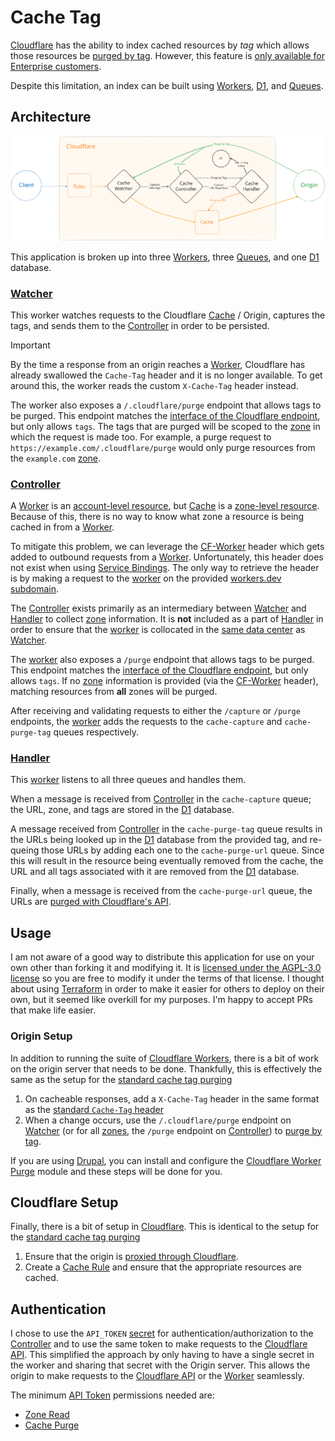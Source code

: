 # Cache Tag

[Cloudflare](https://www.cloudflare.com/) has the ability to index cached resources by _tag_ which allows those resources
be [purged by tag](https://developers.cloudflare.com/cache/how-to/purge-cache/purge-by-tags/). However, this feature is
[only available for Enterprise customers](https://developers.cloudflare.com/cache/how-to/purge-cache/purge-by-tags/#:~:text=Note%20that%20Tag%2C%20Hostname%20and%20Prefix%20purges%20are%20only%20available%20for%20Enterprise%20customers.).

Despite this limitation, an index can be built using [Workers](https://developers.cloudflare.com/workers/),
[D1](https://developers.cloudflare.com/d1/), and [Queues](https://developers.cloudflare.com/queues/).

## Architecture

<picture>
  <source media="(prefers-color-scheme: dark)" srcset="./cache-tag-dark.svg">
  <source media="(prefers-color-scheme: light)" srcset="./cache-tag-light.svg">
  <img alt="Architecture Diagram" src="./cache-tag-light.svg">
</picture>

This application is broken up into three [Workers](https://developers.cloudflare.com/workers/), three
[Queues](https://developers.cloudflare.com/queues/), and one [D1](https://developers.cloudflare.com/d1/) database.

### [Watcher](./workers/watcher/)

This worker watches requests to the Cloudflare [Cache](https://developers.cloudflare.com/cache/) / Origin, captures the
tags, and sends them to the [Controller](./workers/controller/) in order to be persisted.

> [!IMPORTANT]
> By the time a response from an origin reaches a [Worker](https://developers.cloudflare.com/workers/), Cloudflare
> has already swallowed the `Cache-Tag` header and it is no longer available. To get around this, the worker reads the
> custom `X-Cache-Tag` header instead.

The worker also exposes a `/.cloudflare/purge` endpoint that allows tags to be purged. This endpoint matches the
[interface of the Cloudflare endpoint](https://developers.cloudflare.com/api/operations/zone-purge#purge-cached-content-by-tag-host-or-prefix),
but only allows `tags`. The tags that are purged will be scoped
to the [zone](https://developers.cloudflare.com/fundamentals/setup/accounts-and-zones/#zones) in which the request is
made too. For example, a purge request to `https://example.com/.cloudflare/purge` would only purge resources from the
`example.com` [zone](https://developers.cloudflare.com/fundamentals/setup/accounts-and-zones/#zones).

### [Controller](./workers/controller/)

A [Worker](https://developers.cloudflare.com/workers/) is an
[account-level resource](https://developers.cloudflare.com/fundamentals/setup/accounts-and-zones/#accounts), but
[Cache](https://developers.cloudflare.com/cache/) is a
[zone-level resource](https://developers.cloudflare.com/fundamentals/setup/accounts-and-zones/#zones). Because of this,
there is no way to know what zone a resource is being cached in from a
[Worker](https://developers.cloudflare.com/workers/).

To mitigate this problem, we can leverage the
[CF-Worker](https://developers.cloudflare.com/fundamentals/reference/http-request-headers/#cf-worker) header which gets
added to outbound requests from a [Worker](https://developers.cloudflare.com/workers/). Unfortunately, this header does
not exist when using
[Service Bindings](https://developers.cloudflare.com/workers/runtime-apis/bindings/service-bindings/). The only way to
retrieve the header is by making a request to the [worker](https://developers.cloudflare.com/workers/) on the provided
[workers.dev subdomain](https://developers.cloudflare.com/workers/configuration/routing/workers-dev/).

The [Controller](./workers/controller/) exists primarily as an intermediary between [Watcher](./workers/watcher/) and
[Handler](./workers/handler/) to collect
[zone](https://developers.cloudflare.com/fundamentals/setup/accounts-and-zones/#zones) information. It is **not**
included as a part of [Handler](./workers/handler/) in order to ensure that the
[worker](https://developers.cloudflare.com/workers/) is collocated in the
[same data center](https://developers.cloudflare.com/workers/configuration/smart-placement/) as
[Watcher](./workers/watcher/).

The [worker](https://developers.cloudflare.com/workers/) also exposes a `/purge` endpoint that allows tags to be purged.
This endpoint matches the
[interface of the Cloudflare endpoint](https://developers.cloudflare.com/api/operations/zone-purge#purge-cached-content-by-tag-host-or-prefix), but only allows `tags`. If no
[zone](https://developers.cloudflare.com/fundamentals/setup/accounts-and-zones/#zones) information is provided (via the
[CF-Worker](https://developers.cloudflare.com/fundamentals/reference/http-request-headers/#cf-worker) header), matching
resources from **all** zones will be purged.

After receiving and validating requests to either the `/capture` or `/purge` endpoints, the
[worker](https://developers.cloudflare.com/workers/) adds the requests to the `cache-capture` and `cache-purge-tag`
queues respectively.

### [Handler](./workers/handler/)

This [worker](https://developers.cloudflare.com/workers/) listens to all three queues and handles them.

When a message is received from [Controller](./workers/controller/) in the `cache-capture` queue; the URL, zone, and
tags are stored in the [D1](https://developers.cloudflare.com/d1/) database.

A message received from [Controller](./workers/controller/) in the `cache-purge-tag` queue results in the URLs being
looked up in the [D1](https://developers.cloudflare.com/d1/) database from the provided tag, and re-queing those URLs by
adding each one to the `cache-purge-url` queue. Since this will result in the resource being eventually removed from the
cache, the URL and all tags associated with it are removed from the [D1](https://developers.cloudflare.com/d1/)
database.

Finally, when a message is received from the `cache-purge-url` queue, the URLs are
[purged with Cloudflare's API](https://developers.cloudflare.com/api/operations/zone-purge#purge-cached-content-by-url).

## Usage

I am not aware of a good way to distribute this application for use on your own other than forking it and modifying it.
It is [licensed under the AGPL-3.0 license](./LICENSE.md) so you are free to modify it under the terms of that license.
I thought about using [Terraform](https://www.terraform.io/) in order to make it easier for others to deploy on their
own, but it seemed like overkill for my purposes. I'm happy to accept PRs that make life easier.

### Origin Setup

In addition to running the suite of [Cloudflare Workers](https://developers.cloudflare.com/workers/), there is a bit of
work on the origin server that needs to be done. Thankfully, this is effectively the same as the setup for the
[standard cache tag purging](https://developers.cloudflare.com/cache/how-to/purge-cache/purge-by-tags/)

1. On cacheable responses, add a `X-Cache-Tag` header in the same format as the
   [standard `Cache-Tag` header](https://developers.cloudflare.com/cache/how-to/purge-cache/purge-by-tags/#add-cache-tag-http-response-headers)
2. When a change occurs, use the `/.cloudflare/purge` endpoint on [Watcher](./workers/watcher/) (or for all
   [zones](https://developers.cloudflare.com/fundamentals/setup/accounts-and-zones/#zones), the `/purge` endpoint on
   [Controller](./workers/controller/)) to
   [purge by tag](https://developers.cloudflare.com/api/operations/zone-purge#purge-cached-content-by-tag-host-or-prefix).

If you are using [Drupal](https://www.drupal.org/), you can install and configure the
[Cloudflare Worker Purge](https://www.drupal.org/project/cloudflare_worker_purge) module and these steps will be done
for you.

## Cloudflare Setup

Finally, there is a bit of setup in [Cloudflare](https://www.cloudflare.com/). This is identical to the setup for the
[standard cache tag purging](https://developers.cloudflare.com/cache/how-to/purge-cache/purge-by-tags/)

1. Ensure that the origin is
   [proxied through Cloudflare](https://developers.cloudflare.com/dns/manage-dns-records/reference/proxied-dns-records/).
2. Create a [Cache Rule](https://developers.cloudflare.com/cache/how-to/cache-rules/) and ensure that
   the appropriate resources are cached.

## Authentication

I chose to use the `API_TOKEN` [secret](https://developers.cloudflare.com/workers/configuration/secrets/) for
authentication/authorization to the [Controller](./workers/controller/) and to use the same token to make requests to
the [Cloudflare API](https://developers.cloudflare.com/api/). This simplified the approach by only having to have a
single secret in the worker and sharing that secret with the Origin server. This allows the origin to make requests to
the [Cloudflare API](https://developers.cloudflare.com/api/) or the
[Worker](https://developers.cloudflare.com/workers/) seamlessly.

The minimum [API Token](https://developers.cloudflare.com/fundamentals/api/get-started/create-token/) permissions needed
are:

- [Zone Read](https://developers.cloudflare.com/fundamentals/api/reference/permissions/#:~:text=zone%20level%20settings.-,Zone%20Read,-Grants%20read%20access)
- [Cache Purge](https://developers.cloudflare.com/fundamentals/api/reference/permissions/#:~:text=Management%20feedback.-,Cache%20Purge,-Grants%20access%20to)
